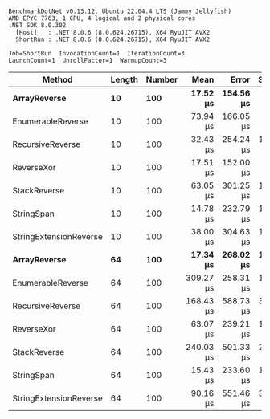 ```

BenchmarkDotNet v0.13.12, Ubuntu 22.04.4 LTS (Jammy Jellyfish)
AMD EPYC 7763, 1 CPU, 4 logical and 2 physical cores
.NET SDK 8.0.302
  [Host]   : .NET 8.0.6 (8.0.624.26715), X64 RyuJIT AVX2
  ShortRun : .NET 8.0.6 (8.0.624.26715), X64 RyuJIT AVX2

Job=ShortRun  InvocationCount=1  IterationCount=3  
LaunchCount=1  UnrollFactor=1  WarmupCount=3  

```
| Method                 | Length | Number | Mean      | Error     | StdDev    | Median     | Min        | Max       | Allocated |
|----------------------- |------- |------- |----------:|----------:|----------:|-----------:|-----------:|----------:|----------:|
| **ArrayReverse**           | **10**     | **100**    |  **17.52 μs** | **154.56 μs** |  **8.472 μs** |  **14.958 μs** |  **10.629 μs** |  **26.98 μs** |  **10.09 KB** |
| EnumerableReverse      | 10     | 100    |  73.94 μs | 166.05 μs |  9.102 μs |  71.155 μs |  66.556 μs |  84.11 μs |  25.72 KB |
| RecursiveReverse       | 10     | 100    |  32.43 μs | 254.24 μs | 13.936 μs |  26.779 μs |  22.202 μs |  48.30 μs |  33.53 KB |
| ReverseXor             | 10     | 100    |  17.51 μs | 152.00 μs |  8.331 μs |  14.723 μs |  10.927 μs |  26.88 μs |  10.09 KB |
| StackReverse           | 10     | 100    |  63.05 μs | 301.25 μs | 16.513 μs |  54.578 μs |  52.493 μs |  82.08 μs |  31.19 KB |
| StringSpan             | 10     | 100    |  14.78 μs | 232.79 μs | 12.760 μs |   7.623 μs |   7.213 μs |  29.52 μs |   5.41 KB |
| StringExtensionReverse | 10     | 100    |  38.00 μs | 304.63 μs | 16.698 μs |  28.573 μs |  28.142 μs |  57.28 μs |  28.84 KB |
| **ArrayReverse**           | **64**     | **100**    |  **17.34 μs** | **268.02 μs** | **14.691 μs** |   **9.056 μs** |   **8.666 μs** |  **34.30 μs** |  **30.41 KB** |
| EnumerableReverse      | 64     | 100    | 309.27 μs | 258.31 μs | 14.159 μs | 309.534 μs | 294.986 μs | 323.30 μs |  59.31 KB |
| RecursiveReverse       | 64     | 100    | 168.43 μs | 588.73 μs | 32.270 μs | 151.094 μs | 148.540 μs | 205.67 μs | 560.88 KB |
| ReverseXor             | 64     | 100    |  63.07 μs | 239.21 μs | 13.112 μs |  62.007 μs |  50.515 μs |  76.67 μs |  30.41 KB |
| StackReverse           | 64     | 100    | 240.03 μs | 501.33 μs | 27.480 μs | 240.985 μs | 212.080 μs | 267.01 μs |  88.22 KB |
| StringSpan             | 64     | 100    |  15.43 μs | 233.60 μs | 12.804 μs |   8.357 μs |   7.715 μs |  30.21 μs |  15.56 KB |
| StringExtensionReverse | 64     | 100    |  90.16 μs | 551.46 μs | 30.227 μs |  73.338 μs |  72.086 μs | 125.06 μs |  68.69 KB |
